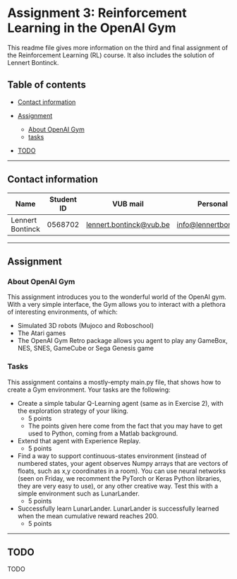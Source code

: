 # Assignment 3: Reinforcement Learning in the OpenAI Gym

This readme file gives more information on the third and final assignment of the Reinforcement Learning (RL) course. It also includes the solution of Lennert Bontinck.

## Table of contents

- [Contact information](#contact-information)
- [Assignment](#assignment)
   - [About OpenAI Gym](#about-openai-gym)
   - [tasks](#tasks)

- [TODO](#todo)

<hr>


## Contact information

| Name             | Student ID | VUB mail                                                  | Personal mail                                               |
| ---------------- | ---------- | --------------------------------------------------------- | ----------------------------------------------------------- |
| Lennert Bontinck | 0568702    | [lennert.bontinck@vub.be](mailto:lennert.bontinck@vub.be) | [info@lennertbontinck.com](mailto:info@lennertbontinck.com) |

<hr>


## Assignment

### About OpenAI Gym

This assignment introduces you to the wonderful world of the OpenAI gym. With a very simple interface, the Gym allows you to interact with a plethora of interesting environments, of which:

- Simulated 3D robots (Mujoco and Roboschool)
- The Atari games
- The OpenAI Gym Retro package allows you agent to play any GameBox, NES, SNES, GameCube or Sega Genesis game

### Tasks

This assignment contains a mostly-empty main.py file, that shows how to create a Gym environment. Your tasks are the following:

- Create a simple tabular Q-Learning agent (same as in Exercise 2), with the exploration strategy of your liking.
   - 5 points
   - The points given here come from the fact that you may have to get used to Python, coming from a Matlab background.
- Extend that agent with Experience Replay.
   - 5 points
- Find a way to support continuous-states environment (instead of numbered states, your agent observes Numpy arrays that are vectors of floats, such as x,y coordinates in a room). You can use neural networks (seen on Friday, we recomment the PyTorch or Keras Python libraries, they are very easy to use), or any other creative way. Test this with a simple environment such as LunarLander.
   - 5 points
- Successfully learn LunarLander. LunarLander is successfully learned when the mean cumulative reward reaches 200.
   - 5 points


<hr>


## TODO

TODO

